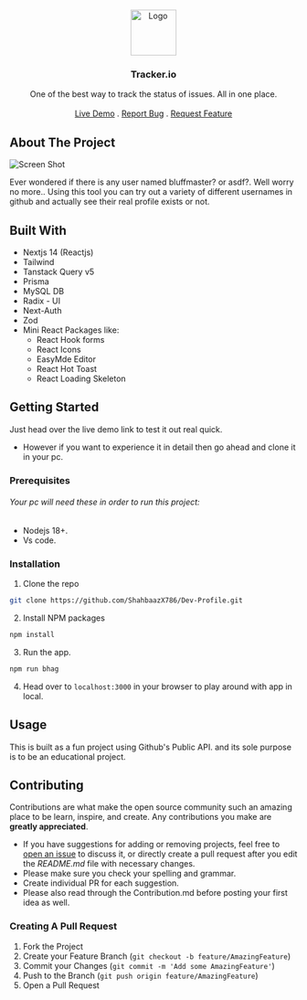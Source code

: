 <br/>
<p align="center">
  <a href="https://github.com/Shahbaazx786/Dev-Profile-Finder">
    <img src="public/search.png" alt="Logo" width="80" height="80">
  </a>

  <h3 align="center">Tracker.io</h3>

  <p align="center">
    One of the best way to track the status of issues. All in one place.
    <br/>
    <br/>
    <a href="https://tracker.io-neon.vercel.app/">Live Demo</a>
    .
    <a href="https://github.com/ShahbaazX786/Tracker.io/issues">Report Bug</a>
    .
    <a href="https://github.com/ShahbaazX786/Tracker.io/issues">Request Feature</a>
  </p>
</p>



## About The Project

![Screen Shot](public/GithubDevFinder.png)

Ever wondered if there is any user named bluffmaster? or asdf?. 
Well worry no more.. Using this tool you can try out a variety of different usernames in github and actually see their real profile exists or not.

## Built With

- Nextjs 14 (Reactjs)
- Tailwind
- Tanstack Query v5
- Prisma
- MySQL DB
- Radix - UI
- Next-Auth
- Zod
- Mini React Packages like: 
  - React Hook forms
  - React Icons
  - EasyMde Editor
  - React Hot Toast
  - React Loading Skeleton

## Getting Started

Just head over the live demo link to test it out real quick.
- However if you want to experience it in detail then go ahead and clone it in your pc.

### Prerequisites

###### Your pc will need these in order to run this project:
- Nodejs 18+.
- Vs code.

### Installation

1. Clone the repo

```sh
git clone https://github.com/ShahbaazX786/Dev-Profile.git
```

2. Install NPM packages

```sh
npm install
```

3. Run the app.

```sh
npm run bhag
```

4. Head over to ```localhost:3000``` in your browser to play around with app in local.

## Usage

This is built as a fun project using Github's Public API. and its sole purpose is to be an educational project.

## Contributing

Contributions are what make the open source community such an amazing place to be learn, inspire, and create. Any contributions you make are **greatly appreciated**.
* If you have suggestions for adding or removing projects, feel free to [open an issue](https://github.com/ShahbaazX786/Dev-Profile/issues/new) to discuss it, or directly create a pull request after you edit the *README.md* file with necessary changes.
* Please make sure you check your spelling and grammar.
* Create individual PR for each suggestion.
* Please also read through the Contribution.md before posting your first idea as well.

### Creating A Pull Request

1. Fork the Project
2. Create your Feature Branch (`git checkout -b feature/AmazingFeature`)
3. Commit your Changes (`git commit -m 'Add some AmazingFeature'`)
4. Push to the Branch (`git push origin feature/AmazingFeature`)
5. Open a Pull Request<br/>
<p align="center">